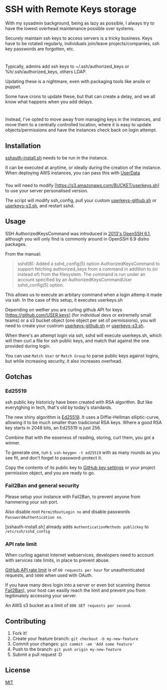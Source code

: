 # SSH with Remote Keys storage

With my sysadmin background, being as lazy as possible, I always try to have the lowest overhead maintenance possible over systems.

Securely maintain ssh keys to access servers is a tricky business. Keys have to be rotated regularly, individuals join/leave projects/companies, ssh key passwords are forgotten, etc.
#

Typically, admins add ssh keys to ~/.ssh/authorized_keys or %h/.ssh/authorized_keys, others LDAP.

Updating these is a nightmare, even with packaging tools like ansile or puppet.

Some have crons to update these, but that can create a delay, and we all know what happens when you add delays.
#

Instead, I've opted to move away from managing keys in the instances, and move them to a centrally controlled location, where it is easy to update objects/permissions and have the instances check back on login attempt.

## Installation

[sshauth-install.sh](sshauth-install.sh) needs to be run in the instance.

It can be executed at anytime, or ideally during the creation of the instance. When deploying AWS instances, you can pass this with [UserData](http://docs.aws.amazon.com/AWSEC2/latest/UserGuide/user-data.html)

###
You will need to modify [https://s3.amazonaws.com/BUCKET/userkeys.sh] to use your server personalised version.

The script will modify ssh_config, pull your custom [userkeys-github.sh](userkeys-github.sh) or [userkeys-s3.sh](userkeys-s3.sh), and restart sshd.

## Usage

SSH AuthorizedKeysCommand was introduced in [2013's OpenSSH 6.1](https://www.openssh.com/txt/release-6.2), although you will only find is commonly around in OpenSSH 6.9 distro packages.

From the manual:
> sshd(8): Added a sshd_config(5) option AuthorizedKeysCommand to support fetching authorized_keys from a command in addition to (or instead of) from the filesystem. The command is run under an account specified by an AuthorizedKeysCommandUser sshd_config(5) option.

This allows us to execute an arbitary command when a login attemp it made via ssh. 
In the case of this setup, it executes userkeys.sh 

Depending on wether you are curling github API for keys [https://github.com/USER.keys] (for individual devs or extremelly small teams) or a s3 bucket object (one object per set of permissions), you will need to create your custrom [userkeys-github.sh](userkeys-github.sh) or [userkeys-s3.sh](userkeys-s3.sh).

When there's an attempt login via ssh, sshd will execute userkeys.sh, which will then curl a file for ssh public keys, and match that against the one provided during login.

You can use `Match User` or `Match Group` to parse public keys against logins, but while increasing security, it also increases overhead.

## Gotchas


### Ed25519

ssh public key historicly have been created with RSA algorithm. But like everytghing in tech, that's old by today's standards.

The new shiny algorithm is [Ed25519](https://ed25519.cr.yp.to/). 
It uses a Diffie-Hellman elliptic-curve, allowing it to be much smaller than tradicional RSA keys. 
Where a good RSA key starts in 2048 bits, an Ed25519 is just 256.

Combine that with the easeness of reading, storing, curl them, you got a winner.

To generate one, run `$ ssh-keygen -t ed25519` with as many rounds as you see fit, and don't forget to password-protect it.

Copy the contents of its public key to [GitHub key settings](https://github.com/settings/keys) or your project permission object, and you are ready to go.


### Fail2Ban and general security

Please setup your instance with Fail2Ban, to prevent anyone from hammering your ssh port.

Also disable root `PermitRootLogin no` and disable passwords `PasswordAuthentication no`.

[sshauth-install.sh] already adds `AuthenticationMethods publickey` to `/etc/ssh/sshd_config`


### API rate limit

When curling against Internet webservices, developers need to account with services rate limits, in place to prevent abuse.

[GitHub API rate limit](https://developer.github.com/v3/#rate-limiting) is of `60 requests per hour` for unauthenticated requests, and `5000` when used with OAuth.

If you have many devs login into a server or even bot scanning (hence [Fail2Ban](https://github.com/FernandoMiguel/sshremotekeys#fail2ban-and-general-security)), your host can easilly reach the limit and prevent you from legitimately accessing your server.

An AWS s3 bucket as a limit of `800 GET requests per second`.

## Contributing

1. Fork it!
2. Create your feature branch: `git checkout -b my-new-feature`
3. Commit your changes: `git commit -am 'Add some feature'`
4. Push to the branch: `git push origin my-new-feature`
5. Submit a pull request :D

## License

[MIT](LICENSE)
